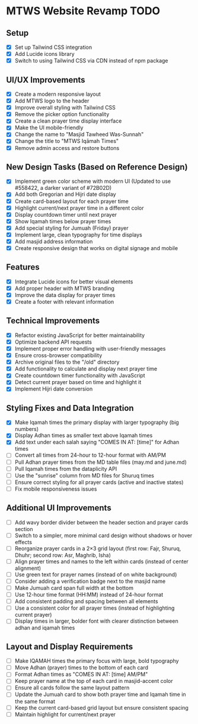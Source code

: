 # MTWS Website Revamp TODO

## Setup
- [x] Set up Tailwind CSS integration
- [x] Add Lucide icons library
- [x] Switch to using Tailwind CSS via CDN instead of npm package

## UI/UX Improvements
- [x] Create a modern responsive layout
- [x] Add MTWS logo to the header
- [x] Improve overall styling with Tailwind CSS
- [x] Remove the picker option functionality
- [x] Create a clean prayer time display interface
- [x] Make the UI mobile-friendly
- [x] Change the name to "Masjid Tawheed Was-Sunnah"
- [x] Change the title to "MTWS Iqāmah Times"
- [x] Remove admin access and restore buttons

## New Design Tasks (Based on Reference Design)
- [x] Implement green color scheme with modern UI (Updated to use #558422, a darker variant of #72B02D)
- [x] Add both Gregorian and Hijri date display
- [x] Create card-based layout for each prayer time
- [x] Highlight current/next prayer time in a different color
- [x] Display countdown timer until next prayer
- [x] Show Iqamah times below prayer times
- [x] Add special styling for Jumuah (Friday) prayer
- [x] Implement large, clean typography for time displays
- [x] Add masjid address information
- [x] Create responsive design that works on digital signage and mobile

## Features
- [x] Integrate Lucide icons for better visual elements
- [x] Add proper header with MTWS branding
- [x] Improve the data display for prayer times
- [x] Create a footer with relevant information

## Technical Improvements
- [x] Refactor existing JavaScript for better maintainability
- [x] Optimize backend API requests
- [x] Implement proper error handling with user-friendly messages
- [x] Ensure cross-browser compatibility
- [x] Archive original files to the "/old" directory
- [x] Add functionality to calculate and display next prayer time
- [x] Create countdown timer functionality with JavaScript
- [x] Detect current prayer based on time and highlight it
- [x] Implement Hijri date conversion 

## Styling Fixes and Data Integration
- [x] Make Iqamah times the primary display with larger typography (big numbers)
- [x] Display Adhan times as smaller text above Iqamah times
- [x] Add text under each salah saying "COMES IN AT: [time]" for Adhan times
- [ ] Convert all times from 24-hour to 12-hour format with AM/PM
- [ ] Pull Adhan prayer times from the MD table files (may.md and june.md)
- [ ] Pull Iqamah times from the dataplicity API
- [ ] Use the "sunrise" column from MD files for Shuruq times
- [ ] Ensure correct styling for all prayer cards (active and inactive states)
- [ ] Fix mobile responsiveness issues 

## Additional UI Improvements
- [ ] Add wavy border divider between the header section and prayer cards section
- [ ] Switch to a simpler, more minimal card design without shadows or hover effects
- [ ] Reorganize prayer cards in a 2×3 grid layout (first row: Fajr, Shuruq, Dhuhr; second row: Asr, Maghrib, Isha)
- [ ] Align prayer times and names to the left within cards (instead of center alignment)
- [ ] Use green text for prayer names (instead of on white background)
- [ ] Consider adding a verification badge next to the masjid name
- [ ] Make Jumuah card span full width at the bottom
- [ ] Use 12-hour time format (HH:MM) instead of 24-hour format
- [ ] Add consistent padding and spacing between all elements
- [ ] Use a consistent color for all prayer times (instead of highlighting current prayer)
- [ ] Display times in larger, bolder font with clearer distinction between adhan and iqamah times 

## Layout and Display Requirements
- [ ] Make IQAMAH times the primary focus with large, bold typography
- [ ] Move Adhan (prayer) times to the bottom of each card
- [ ] Format Adhan times as "COMES IN AT: [time] AM/PM"
- [ ] Keep prayer name at the top of each card in masjid-accent color
- [ ] Ensure all cards follow the same layout pattern
- [ ] Update the Jumuah card to show both prayer time and Iqamah time in the same format
- [ ] Keep the current card-based grid layout but ensure consistent spacing
- [ ] Maintain highlight for current/next prayer 